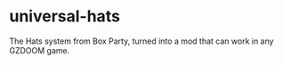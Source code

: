 # universal-hats
The Hats system from Box Party, turned into a mod that can work in any GZDOOM game.
